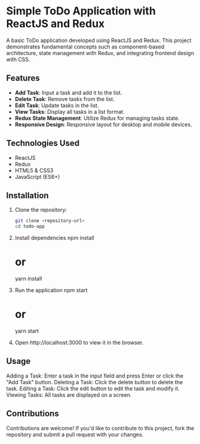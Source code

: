# Simple ToDo Application with ReactJS and Redux

A basic ToDo application developed using ReactJS and Redux. This project demonstrates fundamental concepts such as component-based architecture, state management with Redux, and integrating frontend design with CSS.

## Features

- **Add Task**: Input a task and add it to the list.
- **Delete Task**: Remove tasks from the list.
- **Edit Task**: Update tasks in the list.
- **View Tasks**: Display all tasks in a list format.
- **Redux State Management**: Utilize Redux for managing tasks state.
- **Responsive Design**: Responsive layout for desktop and mobile devices.

## Technologies Used

- ReactJS
- Redux
- HTML5 & CSS3
- JavaScript (ES6+)


## Installation

1. Clone the repository:

   ```bash
   git clone <repository-url>
   cd todo-app

2. Install dependencies
    npm install
    # or
    yarn install

3. Run the application
    npm start
    # or
    yarn start

4. Open http://localhost:3000 to view it in the browser.

## Usage

Adding a Task: Enter a task in the input field and press Enter or click the "Add Task" button.
Deleting a Task: Click the delete button to delete the task.
Editing a Task: Click the edit button to edit the task and modify it.
Viewing Tasks: All tasks are displayed on a screen.

## Contributions

Contributions are welcome! If you'd like to contribute to this project, fork the repository and submit a pull request with your changes.